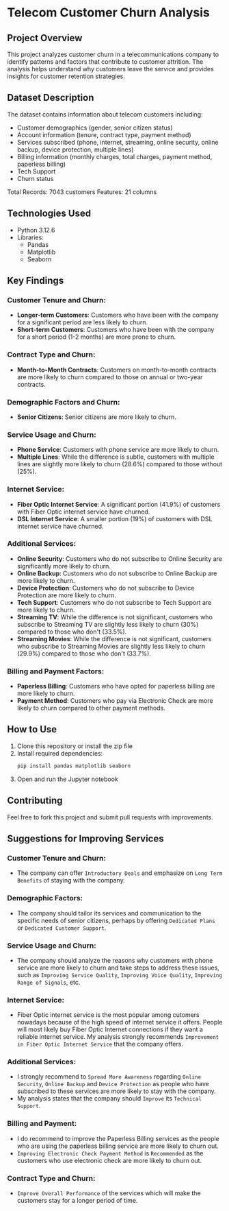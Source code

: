 # Telecom Customer Churn Analysis

## Project Overview
This project analyzes customer churn in a telecommunications company to identify patterns and factors that contribute to customer attrition. The analysis helps understand why customers leave the service and provides insights for customer retention strategies.

## Dataset Description
The dataset contains information about telecom customers including:
- Customer demographics (gender, senior citizen status)
- Account information (tenure, contract type, payment method)
- Services subscribed (phone, internet, streaming, online security, online backup, device protection, multiple lines)
- Billing information (monthly charges, total charges, payment method, paperless billing)
- Tech Support 
- Churn status

Total Records: 7043 customers
Features: 21 columns

## Technologies Used
- Python 3.12.6
- Libraries:
  - Pandas
  - Matplotlib 
  - Seaborn 

## Key Findings
### Customer Tenure and Churn:

- **Longer-term Customers**: Customers who have been with the company for a significant period are less likely to churn.
- **Short-term Customers**: Customers who have been with the company for a short period (1-2 months) are more prone to churn.

### Contract Type and Churn:

- **Month-to-Month Contracts**: Customers on month-to-month contracts are more likely to churn compared to those on annual or two-year contracts.

### Demographic Factors and Churn:

- **Senior Citizens**: Senior citizens are more likely to churn.

### Service Usage and Churn:

- **Phone Service**: Customers with phone service are more likely to churn.
- **Multiple Lines**: While the difference is subtle, customers with multiple lines are slightly more likely to churn (28.6%) compared to those without (25%).

### Internet Service:

- **Fiber Optic Internet Service**: A significant portion (41.9%) of customers with Fiber Optic internet service have churned.
- **DSL Internet Service**: A smaller portion (19%) of customers with DSL internet service have churned.

### Additional Services:
- **Online Security**: Customers who do not subscribe to Online Security are significantly more likely to churn.
- **Online Backup**: Customers who do not subscribe to Online Backup are more likely to churn.
- **Device Protection**: Customers who do not subscribe to Device Protection are more likely to churn.
- **Tech Support**: Customers who do not subscribe to Tech Support are more likely to churn.
- **Streaming TV**: While the difference is not significant, customers who subscribe to Streaming TV are slightly less likely to churn (30%) compared to those who don't (33.5%).
- **Streaming Movies**: While the difference is not significant, customers who subscribe to Streaming Movies are slightly less likely to churn (29.9%) compared to those who don't (33.7%).

### Billing and Payment Factors:

- **Paperless Billing**: Customers who have opted for paperless billing are more likely to churn.
- **Payment Method**: Customers who pay via Electronic Check are more likely to churn compared to other payment methods.

## How to Use
1. Clone this repository or install the zip file
2. Install required dependencies:
    ```Python 
    pip install pandas matplotlib seaborn
    ```
3. Open and run the Jupyter notebook

## Contributing
Feel free to fork this project and submit pull requests with improvements.

## Suggestions for Improving Services

### Customer Tenure and Churn:

- The company can offer `Introductory Deals` and emphasize on `Long Term Benefits` of staying with the company.

### Demographic Factors:

- The company should tailor its services and communication to the specific needs of senior citizens, perhaps by offering `Dedicated Plans` or `Dedicated Customer Support`.

### Service Usage and Churn:

- The company should analyze the reasons why customers with phone service are more likely to churn and take steps to address these issues, such as `Improving Service Quality`, `Improving Voice Quality`, `Improving Range of Signals`, etc.

### Internet Service:

- Fiber Optic internet service is the most popular among cutomers nowadays because of the high speed of internet service it offers. People will most likely buy Fiber Optic Internet connections if they want a reliable internet service. My analysis strongly recommends `Improvement in Fiber Optic Internet Service` that the company offers.

### Additional Services:

- I strongly recommend to `Spread More Awareness` regarding `Online Security`, `Online Backup` and `Device Protection` as people who have subscribed to these services are more likely to stay with the company.
- My analysis states that the company should `Improve` its `Technical Support`.

### Billing and Payment:

- I do recommend to improve the Paperless Billing services as the people who are using the paperless billing service are more likely to churn out.
- `Improving Electronic Check Payment Method` is `Recommended` as the customers who use electronic check are more likely to churn out.

### Contract Type and Churn:

- `Improve Overall Performance` of the services which will make the customers stay for a longer period of time.

